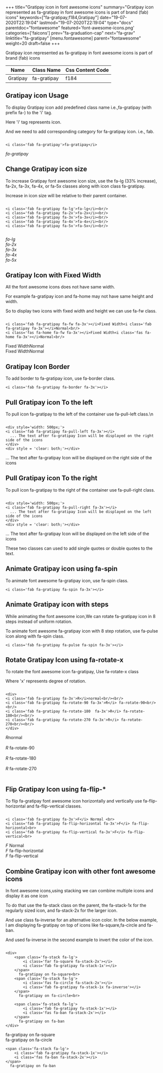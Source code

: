 +++
title="Gratipay icon in font awesome icons"
summary="Gratipay icon represented as fa-gratipay in font awesome icons is part of brand (fab) icons"
keywords=["fa-gratipay,f184,Gratipay"]
date="19-07-2020T22:19:04"
lastmod="19-07-2020T22:19:04"
type="docs"
parentdoc="fontawesome"
featured='font-awesome-icons.png'
categories=['faicons']
prev="fa-graduation-cap"
next="fa-grav"
linktitle="fa-gratipay"
[menu.fontawesome]
parent="fontawesome"
weight=20
draft=false
+++


Gratipay icon represented as fa-gratipay in font awesome icons is part of brand (fab) icons

<div class='table-responsive'><table class='table'><thead><tr><th>Name</th><th>Class Name</th><th>Css Content Code</th></tr></thead><tbody><tr><td>Gratipay</td><td>fa-gratipay</td><td>f184</td></tr></tbody></table></div>



## Gratipay icon Usage

To display Gratipay icon add predefined class name i.e.,fa-gratipay (with prefix fa-) to the 'i' tag.

Here 'i' tag represents icon.

And we need to add corresponding category for fa-gratipay icon. i.e., fab.


```

<i class='fab fa-gratipay'>fa-gratipay</i>
```

<i class='fab fa-gratipay'>fa-gratipay</i>




## Change Gratipay icon size
To increase Gratipay font awesome icon size, use the fa-lg (33% increase), fa-2x, fa-3x, fa-4x, or fa-5x classes along with icon class fa-gratipay.

Increase in icon size will be relative to their parent container. 

```

<i class='fab fa-gratipay fa-lg'>fa-lg</i><br/>
<i class='fab fa-gratipay fa-2x'>fa-2x</i><br/>
<i class='fab fa-gratipay fa-3x'>fa-3x</i><br/>
<i class='fab fa-gratipay fa-4x'>fa-4x</i><br/>
<i class='fab fa-gratipay fa-5x'>fa-5x</i><br/>
            
```

<i class='fab fa-gratipay fa-lg'>fa-lg</i><br/>
<i class='fab fa-gratipay fa-2x'>fa-2x</i><br/>
<i class='fab fa-gratipay fa-3x'>fa-3x</i><br/>
<i class='fab fa-gratipay fa-4x'>fa-4x</i><br/>
<i class='fab fa-gratipay fa-5x'>fa-5x</i><br/>
            



## Gratipay Icon with Fixed Width 

All the font awesome icons does not have same width.

For example fa-gratipay icon and fa-home may not have same height and width.

So to display two icons with fixed width and height we can use fa-fw class.


```

<i class='fab fa-gratipay fa-fw fa-3x'></i>Fixed Width<i class='fab fa-gratipay fa-3x'></i>Normal<br/>
<i class='fas fa-home fa-fw fa-3x'></i>Fixed Width<i class='fas fa-home fa-3x'></i>Normal<br/>
```

<i class='fab fa-gratipay fa-fw fa-3x'></i>Fixed Width<i class='fab fa-gratipay fa-3x'></i>Normal<br/>
<i class='fas fa-home fa-fw fa-3x'></i>Fixed Width<i class='fas fa-home fa-3x'></i>Normal<br/>



## Gratipay Icon Border 

To add border to fa-gratipay icon, use fa-border class.


```
<i class='fab fa-gratipay fa-border fa-3x'></i>

```
<i class='fab fa-gratipay fa-border fa-3x'></i>





## Pull Gratipay icon To the left

To pull icon fa-gratipay to the left of the container use fa-pull-left class.\n

```

<div style='width: 500px;'>
<i class='fab fa-gratipay fa-pull-left fa-3x'></i>
  ... The text after fa-gratipay Icon will be displayed on the right side of the icons
</div>
<div style = 'clear: both;'></div>
```

<div style='width: 500px;'>
<i class='fab fa-gratipay fa-pull-left fa-3x'></i>
  ... The text after fa-gratipay Icon will be displayed on the right side of the icons
</div>
<div style = 'clear: both;'></div>




## Pull Gratipay icon To the right
To pull icon fa-gratipay to the right of the container use fa-pull-right class.

```

<div style='width: 500px;'>
<i class='fab fa-gratipay fa-pull-right fa-3x'></i>
  ... The text after fa-gratipay Icon will be displayed on the left side of the icons
</div>
<div style = 'clear: both;'></div>
```

<div style='width: 500px;'>
<i class='fab fa-gratipay fa-pull-right fa-3x'></i>
  ... The text after fa-gratipay Icon will be displayed on the left side of the icons
</div>
<div style = 'clear: both;'></div>

These two classes can used to add single quotes or double quotes to the text.


## Animate Gratipay icon using fa-spin
To animate font awesome fa-gratipay icon, use fa-spin class.

```
<i class='fab fa-gratipay fa-spin fa-3x'></i>
```
<i class='fab fa-gratipay fa-spin fa-3x'></i>




## Animate Gratipay icon with steps
While animating the font awesome icon,We can rotate fa-gratipay icon in 8 steps instead of uniform rotation.

To animate font awesome fa-gratipay icon with 8 step rotation, use fa-pulse icon along with fa-spin class.


```
<i class='fab fa-gratipay fa-pulse fa-spin fa-3x'></i>

```
<i class='fab fa-gratipay fa-pulse fa-spin fa-3x'></i>





## Rotate Gratipay Icon using fa-rotate-x
To rotate the font awesome icon fa-gratipay, Use fa-rotate-x class

Where 'x' represents degree of rotation.


```

<div>
<i class='fab fa-gratipay fa-3x'>R</i>normal<br/><br/>
<i class='fab fa-gratipay fa-rotate-90 fa-3x'>R</i> fa-rotate-90<br/><br/> 
<i class='fab fa-gratipay fa-rotate-180  fa-3x'>R</i> fa-rotate-180<br/><br/> 
<i class='fab fa-gratipay fa-rotate-270 fa-3x'>R</i> fa-rotate-270<br/><br/>
</div>
```

<div>
<i class='fab fa-gratipay fa-3x'>R</i>normal<br/><br/>
<i class='fab fa-gratipay fa-rotate-90 fa-3x'>R</i> fa-rotate-90<br/><br/> 
<i class='fab fa-gratipay fa-rotate-180  fa-3x'>R</i> fa-rotate-180<br/><br/> 
<i class='fab fa-gratipay fa-rotate-270 fa-3x'>R</i> fa-rotate-270<br/><br/>
</div>




## Flip Gratipay Icon using fa-flip-*
To flip fa-gratipay font awesome icon horizontally and vertically use fa-flip-horizontal and fa-flip-vertical classes. 

```

<i class='fab fa-gratipay fa-3x'>F</i> Normal <br>
<i class='fab fa-gratipay fa-flip-horizontal fa-3x'>F</i> fa-flip-horizontal<br>
<i class='fab fa-gratipay fa-flip-vertical fa-3x'>F</i> fa-flip-vertical<br>
```

<i class='fab fa-gratipay fa-3x'>F</i> Normal <br>
<i class='fab fa-gratipay fa-flip-horizontal fa-3x'>F</i> fa-flip-horizontal<br>
<i class='fab fa-gratipay fa-flip-vertical fa-3x'>F</i> fa-flip-vertical<br>




## Combine Gratipay icon with other font awesome icons
In font awesome icons,using stacking we can combine multiple icons and display it as one icon 

To do that use the fa-stack class on the parent, the fa-stack-1x for the regularly sized icon, and fa-stack-2x for the larger icon.

And use class fa-inverse for an alternative icon color. 
In the below example, I am displaying fa-gratipay on top of icons like fa-square,fa-circle and fa-ban.

And used fa-inverse in the second example to invert the color of the icon.

```

<div>
    <span class='fa-stack fa-lg'>
        <i class='far fa-square fa-stack-2x'></i>
        <i class='fab fa-gratipay fa-stack-1x'></i>
    </span>
      fa-gratipay on fa-square<br>
    <span class='fa-stack fa-lg'>
        <i class='fas fa-circle fa-stack-2x'></i>
        <i class='fab fa-gratipay fa-stack-1x fa-inverse'></i>
    </span>
      fa-gratipay on fa-circle<br>

    <span class='fa-stack fa-lg'>
        <i class='fab fa-gratipay fa-stack-1x'></i>
        <i class='fas fa-ban fa-stack-2x'></i>
    </span>
      fa-gratipay on fa-ban
</div>
```

<div>
    <span class='fa-stack fa-lg'>
        <i class='far fa-square fa-stack-2x'></i>
        <i class='fab fa-gratipay fa-stack-1x'></i>
    </span>
      fa-gratipay on fa-square<br>
    <span class='fa-stack fa-lg'>
        <i class='fas fa-circle fa-stack-2x'></i>
        <i class='fab fa-gratipay fa-stack-1x fa-inverse'></i>
    </span>
      fa-gratipay on fa-circle<br>

    <span class='fa-stack fa-lg'>
        <i class='fab fa-gratipay fa-stack-1x'></i>
        <i class='fas fa-ban fa-stack-2x'></i>
    </span>
      fa-gratipay on fa-ban
</div>






